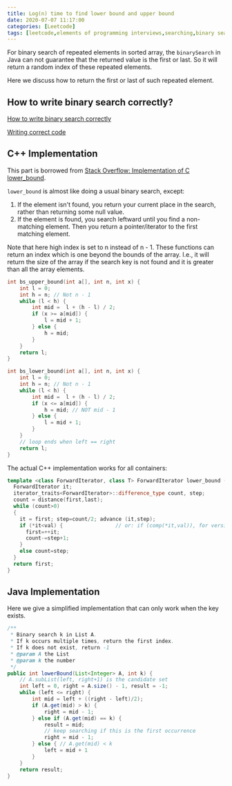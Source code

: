 ```yaml
---
title: Log(n) time to find lower bound and upper bound
date: 2020-07-07 11:17:00
categories: [Leetcode]
tags: [leetcode,elements of programming interviews,searching,binary search,algorithm]
---
```

For binary search of repeated elements in sorted array, the `binarySearch` in Java can not guarantee that the returned value is the first or last. So it will return a random index of these repeated elements. 

Here we discuss how to return the first or last of such repeated element. 
<!--more-->
## How to write binary search correctly?
[How to write binary search correctly](https://zhu45.org/posts/2018/Jan/12/how-to-write-binary-search-correctly/)

[Writing correct code](https://reprog.wordpress.com/2010/04/25/writing-correct-code-part-1-invariants-binary-search-part-4a/)

## C++ Implementation
This part is borrowed from [Stack Overflow: Implementation of C lower_bound](https://stackoverflow.com/questions/6443569/implementation-of-c-lower-bound).

`lower_bound` is almost like doing a usual binary search, except:

1. If the element isn't found, you return your current place in the search, rather than returning some null value.
2. If the element is found, you search leftward until you find a non-matching element. Then you return a pointer/iterator to the first matching element.

Note that here high index is set to n instead of n - 1. These functions can return an index which is one beyond the bounds of the array. I.e., it will return the size of the array if the search key is not found and it is greater than all the array elements.

```cpp
int bs_upper_bound(int a[], int n, int x) {
    int l = 0;
    int h = n; // Not n - 1
    while (l < h) {
        int mid =  l + (h - l) / 2;
        if (x >= a[mid]) {
            l = mid + 1;
        } else {
            h = mid;
        }
    }
    return l;
}

int bs_lower_bound(int a[], int n, int x) {
    int l = 0;
    int h = n; // Not n - 1
    while (l < h) {
        int mid =  l + (h - l) / 2;
        if (x <= a[mid]) {
            h = mid; // NOT mid - 1
        } else {
            l = mid + 1;
        }
    }
    // loop ends when left == right
    return l;
}
```

The actual C++ implementation works for all containers:
```cpp
template <class ForwardIterator, class T> ForwardIterator lower_bound (ForwardIterator first, ForwardIterator last, const T& val) {
  ForwardIterator it;
  iterator_traits<ForwardIterator>::difference_type count, step;
  count = distance(first,last);
  while (count>0)
  {
    it = first; step=count/2; advance (it,step);
    if (*it<val) {                 // or: if (comp(*it,val)), for version (2)
      first=++it;
      count-=step+1;
    }
    else count=step;
  }
  return first;
}
```

## Java Implementation
Here we give a simplified implementation that can only work when the key exists. 
```java
/**
 * Binary search k in List A. 
 * If k occurs multiple times, return the first index.
 * If k does not exist, return -1
 * @param A the List
 * @param k the number
 */
public int lowerBound(List<Integer> A, int k) {
    // A.subList(left, right+1) is the candidate set
    int left = 0, right = A.size() - 1, result = -1;
    while (left <= right) {
        int mid = left + ((right - left)/2);
        if (A.get(mid) > k) {
            right = mid - 1;
        } else if (A.get(mid) == k) {
            result = mid;
            // keep searching if this is the first occurrence
            right = mid - 1;
        } else { // A.get(mid) < k
            left = mid + 1
        }
    }
    return result;
}
```
